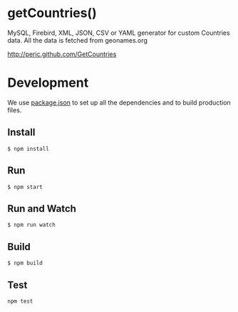 getCountries()
============

MySQL, Firebird, XML, JSON, CSV or YAML generator for custom Countries data. All the data is fetched from geonames.org

http://peric.github.com/GetCountries

# Development

We use [package.json](https://docs.npmjs.com/files/package.json) to set up all the dependencies and to build production files.

## Install

```
$ npm install
```

## Run

```
$ npm start
```

## Run and Watch

```
$ npm run watch
```

## Build

```
$ npm build
```

## Test

```sh
npm test
```
